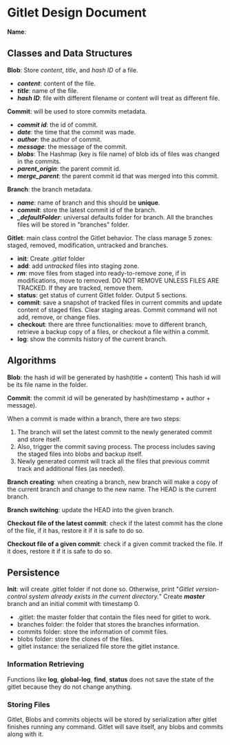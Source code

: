 # Gitlet Design Document

**Name**:

## Classes and Data Structures
**Blob**: Store *content*, *title*, and *hash ID* of a file.

- ***content***: content of the file.
- ***title***: name of the file.
- ***hash ID***: file with different filename or content will treat as different file.

**Commit**: will be used to store commits metadata.
- ***commit id***: the id of commit.
- ***date***: the time that the commit was made.
- ***author***: the author of commit.
- ***message***: the message of the commit.
- ***blobs***: The Hashmap (key is file name) of blob ids of files was changed in the commits.
- ***parent_origin***: the parent commit id.
- ***merge_parent***: the parent commit id that was merged into this commit.

**Branch**: the branch metadata.
- ***name***: name of branch and this should be **unique**.
- ***commit***: store the latest commit id of the branch.
- ***_defaultFolder***: universal defaults folder for branch. All the branches files will be stored in "branches" folder.

**Gitlet**: main class control the Gitlet behavior. The class
manage 5 zones: staged, removed, modification, untracked and branches.
- **init**: Create _.gitlet_ folder
- **add**: add _untracked_ files into staging zone.
- ***rm***: move files from staged into ready-to-remove zone, if in modifications, move to removed. DO NOT REMOVE UNLESS FILES ARE TRACKED.
If they are tracked, remove them.
- **status**: get status of current Gitlet folder. Output 5 sections.
- **commit**: save a snapshot of tracked files in current commits and update content of staged files. Clear staging areas.
Commit command will not add, remove, or change files.
- **checkout**: there are three functionalities: move to different branch, retrieve a backup copy of a files, or checkout a file within a commit.
- **log**: show the commits history of the current branch.

## Algorithms
**Blob**: the hash id will be generated by hash(title + content)
This hash id will be its file name in the folder.

**Commit**: the commit id will be generated by hash(timestamp + author + message).

When a commit is made within a branch, there are two steps:
1. The branch will set the latest commit to the newly generated commit and store itself.
2. Also, trigger the commit saving process. The process includes saving the staged files into blobs
and backup itself.
3. Newly generated commit will track all the files that previous commit track and additional files (as needed).

**Branch creating**: when creating a branch, new branch will make a copy of the current branch
and change to the new name. The HEAD is the current branch.

**Branch switching**: update the HEAD into the given branch.

**Checkout file of the latest commit**: check if the latest commit has the clone of the file, 
if it has, restore it if it is safe to do so.

**Checkout file of a given commit**: check if a given commit tracked the file.
If it does, restore it if it is safe to do so.



## Persistence
**Init**: will create .gitlet folder if not done so. Otherwise, print
"_Gitlet version-control system already exists in the current directory._"
Create ***master*** branch and an initial commit with timestamp 0.
- .gitlet: the master folder that contain the files need for gitlet to work.
- branches folder: the folder that stores the branches information.
- commits folder: store the information of commit files.
- blobs folder: store the clones of the files.
- gitlet instance: the serialized file store the gitlet instance.

### Information Retrieving
Functions like **log**, **global-log**, **find**, **status** does not save the state of the gitlet because they do not change anything.

### Storing Files
Gitlet, Blobs and commits objects will be stored by serialization after gitlet finishes running
any command. Gitlet will save itself, any blobs and commits along with it.